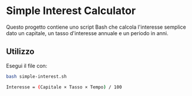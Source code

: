# Simple Interest Calculator

Questo progetto contiene uno script Bash che calcola l'interesse semplice dato un capitale, un tasso d'interesse annuale e un periodo in anni.

## Utilizzo

Esegui il file con:

```bash
bash simple-interest.sh

Interesse = (Capitale × Tasso × Tempo) / 100

